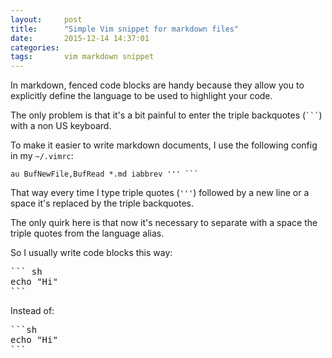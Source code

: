 ```yaml
---
layout:     post
title:      "Simple Vim snippet for markdown files"
date:       2015-12-14 14:37:01
categories:
tags:       vim markdown snippet 
---
```


In markdown, fenced code blocks are handy because they allow you
to explicitly define the language to be used to highlight your code.

The only problem is that it's a bit painful to enter the triple backquotes
(<code>```</code>) with a non US keyboard.

To make it easier to write markdown documents, I use the following config
in my `~/.vimrc`:

``` vim
au BufNewFile,BufRead *.md iabbrev ''' ```
```

That way every time I type triple quotes (`'''`) followed by a new line
or a space it's replaced by the triple backquotes.

The only quirk here is that now it's necessary to separate with a space
the triple quotes from the language alias.

So I usually write code blocks this way:

<pre>
``` sh
echo "Hi"
```
</pre>

Instead of:

<pre>
```sh
echo "Hi"
```
</pre>
